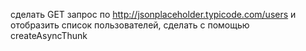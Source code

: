 сделать GET запрос по http://jsonplaceholder.typicode.com/users и отобразить список пользователей, сделать с помощью createAsyncThunk
